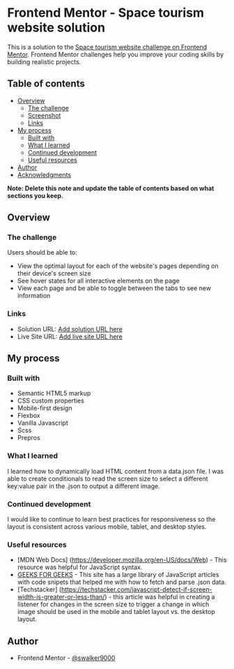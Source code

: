 # Frontend Mentor - Space tourism website solution

This is a solution to the [Space tourism website challenge on Frontend Mentor](https://www.frontendmentor.io/challenges/space-tourism-multipage-website-gRWj1URZ3). Frontend Mentor challenges help you improve your coding skills by building realistic projects. 

## Table of contents

- [Overview](#overview)
  - [The challenge](#the-challenge)
  - [Screenshot](#screenshot)
  - [Links](#links)
- [My process](#my-process)
  - [Built with](#built-with)
  - [What I learned](#what-i-learned)
  - [Continued development](#continued-development)
  - [Useful resources](#useful-resources)
- [Author](#author)
- [Acknowledgments](#acknowledgments)

**Note: Delete this note and update the table of contents based on what sections you keep.**

## Overview

### The challenge

Users should be able to:

- View the optimal layout for each of the website's pages depending on their device's screen size
- See hover states for all interactive elements on the page
- View each page and be able to toggle between the tabs to see new information


### Links

- Solution URL: [Add solution URL here](https://your-solution-url.com)
- Live Site URL: [Add live site URL here](https://your-live-site-url.com)

## My process

### Built with

- Semantic HTML5 markup
- CSS custom properties
- Mobile-first design
- Flexbox
- Vanilla Javascript
- Scss
- Prepros


### What I learned

I learned how to dynamically load HTML content from a data.json file. I was able to create conditionals to read the screen size to select a different key:value pair in the .json to output a different image. 
### Continued development

I would like to continue to learn best practices for responsiveness so the layout is consistent across various mobile, tablet, and desktop styles.

### Useful resources

- [MDN Web Docs] (https://developer.mozilla.org/en-US/docs/Web) - This resource was helpful for JavaScript syntax.
- [GEEKS FOR GEEKS](https://www.geeksforgeeks.org/javascript/) - This site has a large library of JavaScript articles with code snipets that helped me with how to fetch and parse .json data. 
- [Techstacker] (https://techstacker.com/javascript-detect-if-screen-width-is-greater-or-less-than/) - this article was helpful in creating a listener for changes in the screen size to trigger a change in which image should be used in the mobile and tablet layout vs. the desktop layout. 


## Author
- Frontend Mentor - [@swalker9000](https://www.frontendmentor.io/profile/swalker9000)


